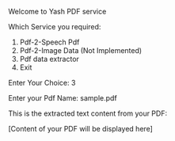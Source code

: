 Welcome to Yash PDF service

Which Service you required: 
1. Pdf-2-Speech Pdf
2. Pdf-2-Image Data (Not Implemented)
3. Pdf data extractor
4. Exit

Enter Your Choice: 3

Enter your Pdf Name: sample.pdf

This is the extracted text content from your PDF:

[Content of your PDF will be displayed here]

